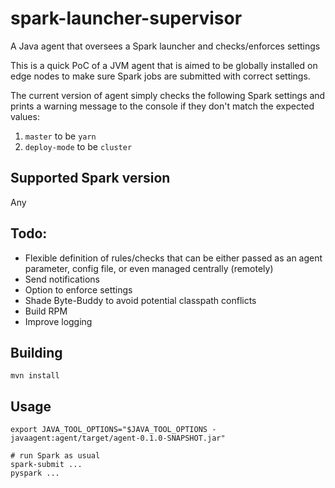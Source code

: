 # spark-launcher-supervisor
A Java agent that oversees a Spark launcher and checks/enforces settings

This is a quick PoC of a JVM agent that is aimed to be globally installed on edge nodes
to make sure Spark jobs are submitted with correct settings.

The current version of agent simply checks the following Spark settings and prints a warning message to the console if they don't match the expected values:
1. `master` to be `yarn`
2. `deploy-mode` to be `cluster`

## Supported Spark version
Any

## Todo:
- Flexible definition of rules/checks that can be either passed as an agent parameter, config file, or even managed centrally (remotely)
- Send notifications
- Option to enforce settings
- Shade Byte-Buddy to avoid potential classpath conflicts
- Build RPM
- Improve logging

## Building
```shell
mvn install
```

## Usage
```shell
export JAVA_TOOL_OPTIONS="$JAVA_TOOL_OPTIONS -javaagent:agent/target/agent-0.1.0-SNAPSHOT.jar"

# run Spark as usual
spark-submit ...
pyspark ...
```

